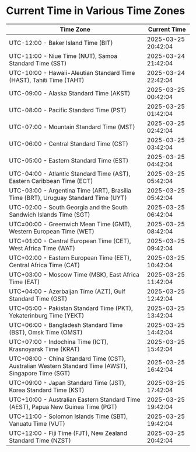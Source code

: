 # Current Time in Various Time Zones

| Time Zone | Current Time |
|-----------|--------------|
| UTC-12:00 - Baker Island Time (BIT) | 2025-03-25 20:42:04 |
| UTC-11:00 - Niue Time (NUT), Samoa Standard Time (SST) | 2025-03-24 21:42:04 |
| UTC-10:00 - Hawaii-Aleutian Standard Time (HAST), Tahiti Time (TAHT) | 2025-03-24 22:42:04 |
| UTC-09:00 - Alaska Standard Time (AKST) | 2025-03-25 00:42:04 |
| UTC-08:00 - Pacific Standard Time (PST) | 2025-03-25 01:42:04 |
| UTC-07:00 - Mountain Standard Time (MST) | 2025-03-25 02:42:04 |
| UTC-06:00 - Central Standard Time (CST) | 2025-03-25 03:42:04 |
| UTC-05:00 - Eastern Standard Time (EST) | 2025-03-25 04:42:04 |
| UTC-04:00 - Atlantic Standard Time (AST), Eastern Caribbean Time (ECT) | 2025-03-25 05:42:04 |
| UTC-03:00 - Argentina Time (ART), Brasília Time (BRT), Uruguay Standard Time (UYT) | 2025-03-25 05:42:04 |
| UTC-02:00 - South Georgia and the South Sandwich Islands Time (SGT) | 2025-03-25 06:42:04 |
| UTC±00:00 - Greenwich Mean Time (GMT), Western European Time (WET) | 2025-03-25 08:42:04 |
| UTC+01:00 - Central European Time (CET), West Africa Time (WAT) | 2025-03-25 09:42:04 |
| UTC+02:00 - Eastern European Time (EET), Central Africa Time (CAT) | 2025-03-25 10:42:04 |
| UTC+03:00 - Moscow Time (MSK), East Africa Time (EAT) | 2025-03-25 11:42:04 |
| UTC+04:00 - Azerbaijan Time (AZT), Gulf Standard Time (GST) | 2025-03-25 12:42:04 |
| UTC+05:00 - Pakistan Standard Time (PKT), Yekaterinburg Time (YEKT) | 2025-03-25 13:42:04 |
| UTC+06:00 - Bangladesh Standard Time (BST), Omsk Time (OMST) | 2025-03-25 14:42:04 |
| UTC+07:00 - Indochina Time (ICT), Krasnoyarsk Time (KRAT) | 2025-03-25 15:42:04 |
| UTC+08:00 - China Standard Time (CST), Australian Western Standard Time (AWST), Singapore Time (SGT) | 2025-03-25 16:42:04 |
| UTC+09:00 - Japan Standard Time (JST), Korea Standard Time (KST) | 2025-03-25 17:42:04 |
| UTC+10:00 - Australian Eastern Standard Time (AEST), Papua New Guinea Time (PGT) | 2025-03-25 19:42:04 |
| UTC+11:00 - Solomon Islands Time (SBT), Vanuatu Time (VUT) | 2025-03-25 19:42:04 |
| UTC+12:00 - Fiji Time (FJT), New Zealand Standard Time (NZST) | 2025-03-25 20:42:04 |

